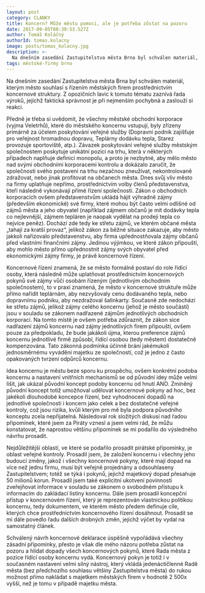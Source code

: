 ```yaml
---
layout: post
category: CLANKY
title: Koncern? Může městu pomoci, ale je potřeba zůstat na pozoru
date: 2017-09-05T08:39:53.527Z
author: Tomáš Koláčný
authorId: tomas.kolacny
image: posts/tomas_kolacny.jpg
description: >-
  Na dnešním zasedání Zastupitelstva města Brna byl schválen materiál, kterým město souhlasí s řízením městských firem prostřednictvím koncernové struktury. Město tak může nařídit svým firmám, aby neupřednostňovaly své finanční zájmy před zájmy občanů.
tags: městské-firmy brno
---
```

Na dnešním zasedání Zastupitelstva města Brna byl schválen materiál, kterým město souhlasí s řízením městských firem prostřednictvím koncernové struktury. Z opozičních lavic k tomuto tématu zaznívá řada výroků, jejichž faktická správnost je při nejmenším pochybná a zaslouží si reakci. 
 
Předně je třeba si uvědomit, že všechny městské obchodní korporace (vyjma Veletrhů), které do městského koncernu vstupují, byly zřízeny primárně za účelem poskytování veřejné služby (Dopravní podnik zajišťuje pro veřejnost hromadnou dopravu, Teplárny dodávku tepla, Starez provozuje sportoviště, atp.). Závazek poskytování veřejné služby městským společnostem poskytuje unikátní pozici na trhu, která v některých případech naplňuje definici monopolu, a proto je nezbytné, aby mělo město nad svými obchodními korporacemi kontrolu a dokázalo zaručit, že společnosti svého postavení na trhu nezačnou zneužívat, nekontrolovaně zdražovat, nebo jinak profitovat na občanech města. Dnes svůj vliv město na firmy uplatňuje nepřímo, prostřednictvím volby členů představenstva, kteří následně vykonávají přímé řízení společnosti. Zákon o obchodních korporacích ovšem představenstvům ukládá hájit výhradně zájmy (především ekonomické) své firmy, které mohou být často velmi odlišné od zájmů města a jeho obyvatel (například zájmem občanů je mít dodávky tepla co nejlevnější, zájmem tepláren je naopak vydělat na prodeji tepla co nejvíce peněz). Dochází zde tedy ke střetu zájmů, ve kterém občané města „tahají za kratší provaz“, jelikož zákon za běžné situace zakazuje, aby město jakkoli nařizovalo představenstvu, aby firma upřednostňovala zájmy občanů před vlastními finančními zájmy. Jedinou výjimkou, ve které zákon připouští, aby mohlo město přímo upřednostnit zájmy svých obyvatel před ekonomickými zájmy firmy, je právě koncernové řízení.
 
Koncernové řízení znamená, že se město formálně postaví do role řídící osoby, která následně může uplatňovat prostřednictvím koncernových pokynů své zájmy vůči osobám řízeným (jednotlivým obchodním společnostem), to v praxi znamená, že město v koncernové struktuře může přímo nařídit teplárnám, aby nezvyšovaly cenu dodávaného tepla, nebo dopravnímu podniku, aby nezdražoval šalinkarty. Současně zde nedochází ke střetu zájmů, jelikož zájmy celého koncernu (jehož je město součástí) jsou v souladu se zákonem nadřazené zájmům jednotlivých obchodních korporací. Na tomto místě je ovšem potřeba zdůraznit, že zákon sice nadřazení zájmů koncernu nad zájmy jednotlivých firem připouští, ovšem pouze za předpokladu, že bude jakákoli újma, kterou preference zájmů koncernu jednotlivé firmě způsobí, řídící osobou (tedy městem) dostatečně kompenzována. Tato zákonná podmínka účinně brání jakémukoli jednosměrnému vyvádění majetku ze společností, což je jedno z často opakovaných tvrzení odpůrců koncernu.
 
Idea koncernu je městu beze sporu ku prospěchu, ovšem konkrétní podoba koncernu a nastavení vnitřních mechanismů se od původní idey může velmi lišit, jak ukázal původní koncept podoby koncernu od hnutí ANO. Zmíněný původní koncept totiž umožňoval udělovat koncernové pokyny ad hoc, bez jakékoli dlouhodobé koncepce řízení, bez vyhodnocení dopadů na jednotlivé společnosti i koncern jako celek a bez dostatečné veřejné kontroly, což jsou rizika, kvůli kterým pro mě byla podpora původního konceptu zcela nepřijatelná. Následoval rok složitých diskusí nad řadou připomínek, které jsem za Piráty vznesl a jsem velmi rád, že můžu konstatovat, že naprostou většinu připomínek se mi podařilo do výsledného návrhu prosadit.
 
Nejdůležitější oblastí, ve které se podařilo prosadit pirátské připomínky, je oblast veřejné kontroly. Prosadil jsem, že založení koncernu i všechny jeho budoucí změny, jakož i všechny koncernové pokyny, které mají dopad na více než jednu firmu, musí být veřejně projednány a odsouhlaseny Zastupitelstvem; totéž se týká i pokynů, jejichž majetkový dopad přesahuje 50 milionů korun. Prosadil jsem také explicitní ukotvení povinnosti zveřejňovat informace v souladu se zákonem o svobodném přístupu k informacím do zakládací listiny koncernu. Dále jsem prosadil koncepční přístup v koncernovém řízení, který je reprezentován vlastnickou politikou koncernu, tedy dokumentem, ve kterém město předem definuje cíle, kterých chce prostřednictvím koncernového řízení dosáhnout. Prosadit se mi dále povedlo řadu dalších drobných změn, jejichž výčet by vydal na samostatný článek.
 
Schválený návrh koncernové deklarace úspěšně vypořádává všechny zásadní připomínky, přesto je však dle mého názoru potřeba zůstat na pozoru a hlídat dopady všech koncernových pokynů, které Rada města z pozice řídící osoby koncernu vydá. Koncernový pokyn je totiž i v současném nastavení velmi silný nástroj, který vkládá jedenáctičlenné Radě města (bez předchozího souhlasu většiny Zastupitelstva města) do rukou možnost přímo nakládat s majetkem městských firem v hodnotě 2 500x vyšší, než je tomu v případě majetku města.
